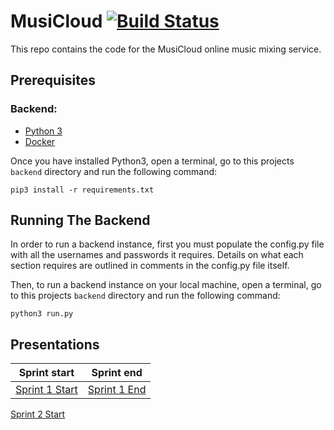 # MusiCloud [![Build Status](https://travis-ci.com/CPSSD/MusiCloud.svg?token=VTsNQCkWWmZRNF9jfpa7&branch=master)](https://travis-ci.com/CPSSD/MusiCloud)
This repo contains the code for the MusiCloud online music mixing service.

## Prerequisites 
### Backend:
- [Python 3](https://www.python.org/downloads/)
- [Docker](https://www.docker.com/get-started)

Once you have installed Python3, open a terminal, go to this
projects `backend` directory and run the following command:
```
pip3 install -r requirements.txt
```

## Running The Backend
In order to run a backend instance, first you must populate the
config.py file with all the usernames and passwords it requires.
Details on what each section requires are outlined in comments in the config.py
file itself.

Then, to run a backend instance on your local machine, open a
terminal, go to this projects `backend` directory and run
the following command:
```
python3 run.py
```

## Presentations

Sprint start | Sprint end
---|---
[Sprint 1 Start](https://docs.google.com/presentation/d/1nHhMDjFC2nuO9RaTrjN3yLTlmu7kZL6ef_p-Xfh5ETs/edit?usp=sharing)|[Sprint 1 End](https://docs.google.com/presentation/d/1-S9CH44S0XYHTo-oLQlmGt99yo7yInbsjSCJSH5wbcs/edit?usp=sharing)|
[Sprint 2 Start](https://docs.google.com/presentation/d/1BjvWF_6WQabbuikUCCV2Urdyj9taUJPS3SOp89YqEZ4/edit?usp=sharing)
